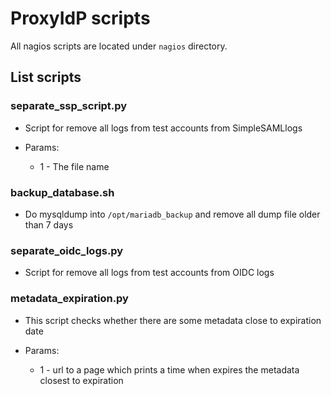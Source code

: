 # ProxyIdP scripts

All nagios scripts are located under `nagios` directory.

## List scripts

### separate_ssp_script.py
* Script for remove all logs from test accounts from SimpleSAMLlogs

* Params:
    * 1 - The file name
    
### backup_database.sh
* Do mysqldump into `/opt/mariadb_backup` and remove all dump file older than 7 days

### separate_oidc_logs.py
* Script for remove all logs from test accounts from OIDC logs

### metadata_expiration.py
* This script checks whether there are some metadata close to expiration date

* Params:
  * 1 - url to a page which prints a time when expires the metadata closest to expiration